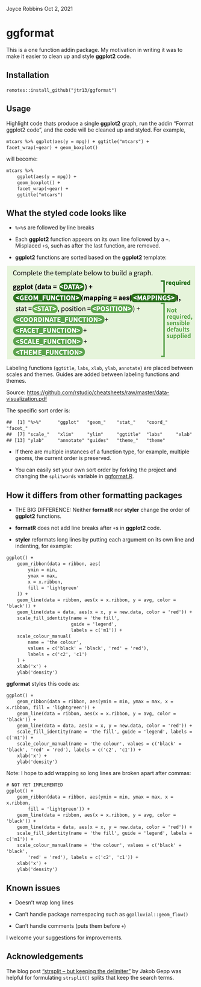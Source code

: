 Joyce Robbins
Oct 2, 2021

# ggformat

This is a one function addin package. My motivation in writing it was to
make it easier to clean up and style **ggplot2** code.

## Installation

`remotes::install_github("jtr13/ggformat")`

## Usage

Highlight code thats produce a single **ggplot2** graph, run the addin
“Format ggplot2 code”, and the code will be cleaned up and styled. For
example,

    mtcars %>% ggplot(aes(y = mpg)) + ggtitle("mtcars") + facet_wrap(~gear) + geom_boxplot()

will become:

    mtcars %>%
        ggplot(aes(y = mpg)) +
        geom_boxplot() +
        facet_wrap(~gear) +
        ggtitle("mtcars")

## What the styled code looks like

-   `%>%`s are followed by line breaks

-   Each **ggplot2** function appears on its own line followed by a `+`.
    Misplaced `+`s, such as after the last function, are removed.

-   **ggplot2** functions are sorted based on the **ggplot2** template:

<img src="ggplot2template.png" width="500" style="display: block; margin: auto;" />

Labeling functions (`ggtitle`, `labs`, `xlab`, `ylab`, `annotate`) are
placed between scales and themes. Guides are added between labeling
functions and themes.

Source:
<https://github.com/rstudio/cheatsheets/raw/master/data-visualization.pdf>

The specific sort order is:

    ##  [1] "%>%"      "ggplot"   "geom_"    "stat_"    "coord_"   "facet_"  
    ##  [7] "scale_"   "xlim"     "ylim"     "ggtitle"  "labs"     "xlab"    
    ## [13] "ylab"     "annotate" "guides"   "theme_"   "theme"

-   If there are multiple instances of a function type, for example,
    multiple geoms, the current order is preserved.

-   You can easily set your own sort order by forking the project and
    changing the `splitwords` variable in [ggformat.R](R/ggformat.R).

## How it differs from other formatting packages

-   THE BIG DIFFERENCE: Neither **formatR** nor **styler** change the
    order of **ggplot2** functions.

-   **formatR** does not add line breaks after `+`s in **ggplot2** code.

-   **styler** reformats long lines by putting each argument on its own
    line and indenting, for example:

<!-- -->

    ggplot() +
        geom_ribbon(data = ribbon, aes(
            ymin = min,
            ymax = max,
            x = x.ribbon,
            fill = 'lightgreen'
        )) +
        geom_line(data = ribbon, aes(x = x.ribbon, y = avg, color = 'black')) +
        geom_line(data = data, aes(x = x, y = new.data, color = 'red')) +
        scale_fill_identity(name = 'the fill',
                            guide = 'legend',
                            labels = c('m1')) +
        scale_colour_manual(
            name = 'the colour',
            values = c('black' = 'black', 'red' = 'red'),
            labels = c('c2', 'c1')
        ) +
        xlab('x') +
        ylab('density')

**ggformat** styles this code as:

    ggplot() +
        geom_ribbon(data = ribbon, aes(ymin = min, ymax = max, x = x.ribbon, fill = 'lightgreen')) +
        geom_line(data = ribbon, aes(x = x.ribbon, y = avg, color = 'black')) +
        geom_line(data = data, aes(x = x, y = new.data, color = 'red')) +
        scale_fill_identity(name = 'the fill', guide = 'legend', labels = c('m1')) +
        scale_colour_manual(name = 'the colour', values = c('black' = 'black', 'red' = 'red'), labels = c('c2', 'c1')) +
        xlab('x') +
        ylab('density')

Note: I hope to add wrapping so long lines are broken apart after
commas:

    # NOT YET IMPLEMENTED
    ggplot() +
        geom_ribbon(data = ribbon, aes(ymin = min, ymax = max, x = x.ribbon,
            fill = 'lightgreen')) +
        geom_line(data = ribbon, aes(x = x.ribbon, y = avg, color = 'black')) +
        geom_line(data = data, aes(x = x, y = new.data, color = 'red')) +
        scale_fill_identity(name = 'the fill', guide = 'legend', labels = c('m1')) +
        scale_colour_manual(name = 'the colour', values = c('black' = 'black',
            'red' = 'red'), labels = c('c2', 'c1')) +
        xlab('x') +
        ylab('density')

## Known issues

-   Doesn’t wrap long lines

-   Can’t handle package namespacing such as `ggalluvial::geom_flow()`

-   Can’t handle comments (puts them before `+`)

I welcome your suggestions for improvements.

## Acknowledgements

The blog post [“strsplit – but keeping the
delimiter”](https://www.statworx.com/de/blog/strsplit-but-keeping-the-delimiter/)
by Jakob Gepp was helpful for formulating `strsplit()` splits that keep
the search terms.
